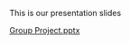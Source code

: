 
This is our presentation slides

[Group Project.pptx](https://github.com/malshammarii/ISQA-3420/files/239739/Group.Project.pptx)

